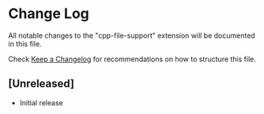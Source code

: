 # Change Log

All notable changes to the "cpp-file-support" extension will be documented in this file.

Check [Keep a Changelog](http://keepachangelog.com/) for recommendations on how to structure this file.

## [Unreleased]

- Initial release